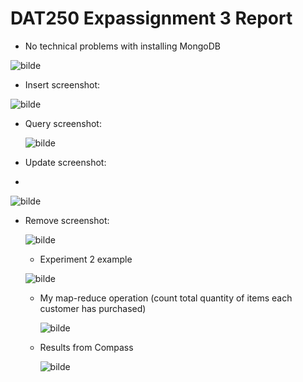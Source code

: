 # DAT250 Expassignment 3 Report

- No technical problems with installing MongoDB

![bilde](https://github.com/mathiasskauge/dat250assignment1/assets/143606784/df65bd03-b73a-48a9-ba09-3a4e73e87898)


- Insert screenshot:

![bilde](https://github.com/mathiasskauge/dat250assignment1/assets/143606784/341327b1-12c8-451d-8696-b62409ea2d53)


- Query screenshot:

  ![bilde](https://github.com/mathiasskauge/dat250assignment1/assets/143606784/4789d5d3-cab9-4820-a688-630a856b0edf)


- Update screenshot:
- 
![bilde](https://github.com/mathiasskauge/dat250assignment1/assets/143606784/e1623e7c-af2f-488e-afe4-e04a0b82893c)

- Remove screenshot:

  ![bilde](https://github.com/mathiasskauge/dat250assignment1/assets/143606784/afe73e70-377d-4ddb-9935-2c9e4d60a097)

  - Experiment 2 example
 
  ![bilde](https://github.com/mathiasskauge/dat250assignment1/assets/143606784/afdf5c84-5cc5-4959-8a1d-4000f451008e)

  - My map-reduce operation (count total quantity of items each customer has purchased)
 
    ![bilde](https://github.com/mathiasskauge/dat250assignment1/assets/143606784/64fba801-5a56-4b24-b705-b80789afb751)

  - Results from Compass
 
    ![bilde](https://github.com/mathiasskauge/dat250assignment1/assets/143606784/902b9b76-2b1f-4f94-b52d-bf4433443d0c)




